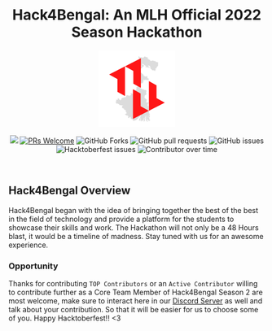 <h1 align="center">Hack4Bengal: An MLH Official 2022 Season Hackathon</h1>

<p align="center"><img src="https://github.com/hack4bengal/Media-Kit/blob/main/Logo/H4B%20Logo%20(%20Without%20Illustrations%2C%20Bengal%20-%20Grey%20)%20-%20Dark.png" alt="Logo" width="150px" height="150px" /><br>
<p align="center">    
    <img src=https://img.shields.io/github/license/OpenCodeyard/YouSafe>  
    <a href="http://makeapullrequest.com" target="_blank"><img src="https://img.shields.io/badge/PRs-welcome-brightgreen.svg?style=flat" alt="PRs Welcome"></a>
    <img alt="GitHub Forks" src="https://img.shields.io/github/forks/OpenCodeyard/YouSafe">
    <img alt="GitHub pull requests" src="https://img.shields.io/github/issues-pr/OpenCodeyard/YouSafe">
    <img alt="GitHub issues" src="https://img.shields.io/github/issues/OpenCodeyard/YouSafe">
    <img alt="Hacktoberfest issues" src="https://img.shields.io/github/hacktoberfest/2022/hack4bengal/hack4bengal.github.io">
    <img alt="Contributor over time" src="https://contributor-overtime-api.apiseven.com/contributors-svg?chart=contributorOverTime&repo=hack4bengal/hack4bengal.github.io">
    
</p>
<br>


## Hack4Bengal Overview

Hack4Bengal began with the idea of bringing together the best of the best in the field of technology and provide a platform for the students to showcase their skills and work.
The Hackathon will not only be a 48 Hours blast, it would be a timeline of madness. Stay tuned with us for an awesome experience.

### Opportunity
Thanks for contributing `TOP Contributors` or an `Active Contributor` willing to contribute further as a Core Team Member of Hack4Bengal Season 2 are most welcome, make sure to interact here in our [Discord Server](https://discord.com/channels/920970750154899476/1024245730958909470) as well and talk about your contribution. So that it will be easier for us to choose some of you. Happy Hacktoberfest!! <3
